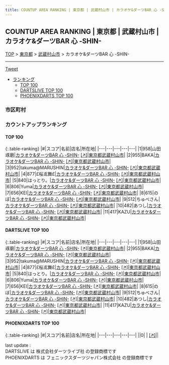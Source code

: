 ```yaml
---
title: COUNTUP AREA RANKING | 東京都 | 武蔵村山市 | カラオケ&ダーツBAR 心 -SHIN-
---
```

## COUNTUP AREA RANKING | 東京都 | 武蔵村山市 | カラオケ&ダーツBAR 心 -SHIN-

[TOP](/darts/rank/) > [東京都](/darts/rank/東京都/) > [武蔵村山市](/darts/rank/東京都/武蔵村山市/) > カラオケ&ダーツBAR 心 -SHIN-

___

<a href="https://twitter.com/share?ref_src=twsrc%5Etfw" data-text="COUNTUP AREA RANKING | 東京都武蔵村山市カラオケ&ダーツBAR 心 -SHIN-" class="twitter-share-button" data-hashtags="DARTSLIVE,PHOENIXDARTS,darts,ダーツ" data-show-count="false">Tweet</a>

* [ランキング](#カウントアップランキング)
    * [TOP 100](#top-100)
    * [DARTSLIVE TOP 100](#dartslive-top-100)
    * [PHOENIXDARTS TOP 100](#phoenixdarts-top-100)

### 市区町村

<ul>

</ul>

### カウントアップランキング

#### TOP 100



{:.table-ranking}
|#|スコア|名前|店名|所在地|
|---|---|---|---|---|
|1|958|<span class="rank-name-dl">山田　琢磨</span>|<a href="/darts/rank/shops/b4d39625517a0c0bf454cb89828a1cfe.html">カラオケ&ダーツBAR 心 -SHIN-</a> <a href="https://search.dartslive.com/jp/shop/b4d39625517a0c0bf454cb89828a1cfe">[↗]</a>|<a href="/darts/rank/東京都/武蔵村山市">東京都武蔵村山市</a>|
|2|955|<span class="rank-name-dl">BAKA</span>|<a href="/darts/rank/shops/b4d39625517a0c0bf454cb89828a1cfe.html">カラオケ&ダーツBAR 心 -SHIN-</a> <a href="https://search.dartslive.com/jp/shop/b4d39625517a0c0bf454cb89828a1cfe">[↗]</a>|<a href="/darts/rank/東京都/武蔵村山市">東京都武蔵村山市</a>|
|3|952|<span class="rank-name-dl">takuma@MARUSHIN</span>|<a href="/darts/rank/shops/b4d39625517a0c0bf454cb89828a1cfe.html">カラオケ&ダーツBAR 心 -SHIN-</a> <a href="https://search.dartslive.com/jp/shop/b4d39625517a0c0bf454cb89828a1cfe">[↗]</a>|<a href="/darts/rank/東京都/武蔵村山市">東京都武蔵村山市</a>|
|4|877|<span class="rank-name-dl">£桜*乱*舞£</span>|<a href="/darts/rank/shops/b4d39625517a0c0bf454cb89828a1cfe.html">カラオケ&ダーツBAR 心 -SHIN-</a> <a href="https://search.dartslive.com/jp/shop/b4d39625517a0c0bf454cb89828a1cfe">[↗]</a>|<a href="/darts/rank/東京都/武蔵村山市">東京都武蔵村山市</a>|
|5|840|<span class="rank-name-dl">はっとり。</span>|<a href="/darts/rank/shops/b4d39625517a0c0bf454cb89828a1cfe.html">カラオケ&ダーツBAR 心 -SHIN-</a> <a href="https://search.dartslive.com/jp/shop/b4d39625517a0c0bf454cb89828a1cfe">[↗]</a>|<a href="/darts/rank/東京都/武蔵村山市">東京都武蔵村山市</a>|
|6|806|<span class="rank-name-dl">Yuma</span>|<a href="/darts/rank/shops/b4d39625517a0c0bf454cb89828a1cfe.html">カラオケ&ダーツBAR 心 -SHIN-</a> <a href="https://search.dartslive.com/jp/shop/b4d39625517a0c0bf454cb89828a1cfe">[↗]</a>|<a href="/darts/rank/東京都/武蔵村山市">東京都武蔵村山市</a>|
|7|656|<span class="rank-name-dl">KEI</span>|<a href="/darts/rank/shops/b4d39625517a0c0bf454cb89828a1cfe.html">カラオケ&ダーツBAR 心 -SHIN-</a> <a href="https://search.dartslive.com/jp/shop/b4d39625517a0c0bf454cb89828a1cfe">[↗]</a>|<a href="/darts/rank/東京都/武蔵村山市">東京都武蔵村山市</a>|
|8|615|<span class="rank-name-dl">のぼ</span>|<a href="/darts/rank/shops/b4d39625517a0c0bf454cb89828a1cfe.html">カラオケ&ダーツBAR 心 -SHIN-</a> <a href="https://search.dartslive.com/jp/shop/b4d39625517a0c0bf454cb89828a1cfe">[↗]</a>|<a href="/darts/rank/東京都/武蔵村山市">東京都武蔵村山市</a>|
|9|512|<span class="rank-name-dl">ちゅべさん</span>|<a href="/darts/rank/shops/b4d39625517a0c0bf454cb89828a1cfe.html">カラオケ&ダーツBAR 心 -SHIN-</a> <a href="https://search.dartslive.com/jp/shop/b4d39625517a0c0bf454cb89828a1cfe">[↗]</a>|<a href="/darts/rank/東京都/武蔵村山市">東京都武蔵村山市</a>|
|10|482|<span class="rank-name-dl">あつし</span>|<a href="/darts/rank/shops/b4d39625517a0c0bf454cb89828a1cfe.html">カラオケ&ダーツBAR 心 -SHIN-</a> <a href="https://search.dartslive.com/jp/shop/b4d39625517a0c0bf454cb89828a1cfe">[↗]</a>|<a href="/darts/rank/東京都/武蔵村山市">東京都武蔵村山市</a>|
|11|417|<span class="rank-name-dl">KAZU</span>|<a href="/darts/rank/shops/b4d39625517a0c0bf454cb89828a1cfe.html">カラオケ&ダーツBAR 心 -SHIN-</a> <a href="https://search.dartslive.com/jp/shop/b4d39625517a0c0bf454cb89828a1cfe">[↗]</a>|<a href="/darts/rank/東京都/武蔵村山市">東京都武蔵村山市</a>|


#### DARTSLIVE TOP 100



{:.table-ranking}
|#|スコア|名前|店名|所在地|
|---|---|---|---|---|
|1|958|<span class="rank-name-dl">山田　琢磨</span>|<a href="/darts/rank/shops/b4d39625517a0c0bf454cb89828a1cfe.html">カラオケ&ダーツBAR 心 -SHIN-</a> <a href="https://search.dartslive.com/jp/shop/b4d39625517a0c0bf454cb89828a1cfe">[↗]</a>|<a href="/darts/rank/東京都/武蔵村山市">東京都武蔵村山市</a>|
|2|955|<span class="rank-name-dl">BAKA</span>|<a href="/darts/rank/shops/b4d39625517a0c0bf454cb89828a1cfe.html">カラオケ&ダーツBAR 心 -SHIN-</a> <a href="https://search.dartslive.com/jp/shop/b4d39625517a0c0bf454cb89828a1cfe">[↗]</a>|<a href="/darts/rank/東京都/武蔵村山市">東京都武蔵村山市</a>|
|3|952|<span class="rank-name-dl">takuma@MARUSHIN</span>|<a href="/darts/rank/shops/b4d39625517a0c0bf454cb89828a1cfe.html">カラオケ&ダーツBAR 心 -SHIN-</a> <a href="https://search.dartslive.com/jp/shop/b4d39625517a0c0bf454cb89828a1cfe">[↗]</a>|<a href="/darts/rank/東京都/武蔵村山市">東京都武蔵村山市</a>|
|4|877|<span class="rank-name-dl">£桜*乱*舞£</span>|<a href="/darts/rank/shops/b4d39625517a0c0bf454cb89828a1cfe.html">カラオケ&ダーツBAR 心 -SHIN-</a> <a href="https://search.dartslive.com/jp/shop/b4d39625517a0c0bf454cb89828a1cfe">[↗]</a>|<a href="/darts/rank/東京都/武蔵村山市">東京都武蔵村山市</a>|
|5|840|<span class="rank-name-dl">はっとり。</span>|<a href="/darts/rank/shops/b4d39625517a0c0bf454cb89828a1cfe.html">カラオケ&ダーツBAR 心 -SHIN-</a> <a href="https://search.dartslive.com/jp/shop/b4d39625517a0c0bf454cb89828a1cfe">[↗]</a>|<a href="/darts/rank/東京都/武蔵村山市">東京都武蔵村山市</a>|
|6|806|<span class="rank-name-dl">Yuma</span>|<a href="/darts/rank/shops/b4d39625517a0c0bf454cb89828a1cfe.html">カラオケ&ダーツBAR 心 -SHIN-</a> <a href="https://search.dartslive.com/jp/shop/b4d39625517a0c0bf454cb89828a1cfe">[↗]</a>|<a href="/darts/rank/東京都/武蔵村山市">東京都武蔵村山市</a>|
|7|656|<span class="rank-name-dl">KEI</span>|<a href="/darts/rank/shops/b4d39625517a0c0bf454cb89828a1cfe.html">カラオケ&ダーツBAR 心 -SHIN-</a> <a href="https://search.dartslive.com/jp/shop/b4d39625517a0c0bf454cb89828a1cfe">[↗]</a>|<a href="/darts/rank/東京都/武蔵村山市">東京都武蔵村山市</a>|
|8|615|<span class="rank-name-dl">のぼ</span>|<a href="/darts/rank/shops/b4d39625517a0c0bf454cb89828a1cfe.html">カラオケ&ダーツBAR 心 -SHIN-</a> <a href="https://search.dartslive.com/jp/shop/b4d39625517a0c0bf454cb89828a1cfe">[↗]</a>|<a href="/darts/rank/東京都/武蔵村山市">東京都武蔵村山市</a>|
|9|512|<span class="rank-name-dl">ちゅべさん</span>|<a href="/darts/rank/shops/b4d39625517a0c0bf454cb89828a1cfe.html">カラオケ&ダーツBAR 心 -SHIN-</a> <a href="https://search.dartslive.com/jp/shop/b4d39625517a0c0bf454cb89828a1cfe">[↗]</a>|<a href="/darts/rank/東京都/武蔵村山市">東京都武蔵村山市</a>|
|10|482|<span class="rank-name-dl">あつし</span>|<a href="/darts/rank/shops/b4d39625517a0c0bf454cb89828a1cfe.html">カラオケ&ダーツBAR 心 -SHIN-</a> <a href="https://search.dartslive.com/jp/shop/b4d39625517a0c0bf454cb89828a1cfe">[↗]</a>|<a href="/darts/rank/東京都/武蔵村山市">東京都武蔵村山市</a>|
|11|417|<span class="rank-name-dl">KAZU</span>|<a href="/darts/rank/shops/b4d39625517a0c0bf454cb89828a1cfe.html">カラオケ&ダーツBAR 心 -SHIN-</a> <a href="https://search.dartslive.com/jp/shop/b4d39625517a0c0bf454cb89828a1cfe">[↗]</a>|<a href="/darts/rank/東京都/武蔵村山市">東京都武蔵村山市</a>|


#### PHOENIXDARTS TOP 100



{:.table-ranking}
|#|スコア|名前|店名|所在地|
|---|---|---|---|---|
||0|<span class="rank-name-dl"> </span>|<a href="/darts/rank/shops/.html"></a> <a href="">[↗]</a>|<a href="/darts/rank//"></a>|


<div class="footer border-top border-gray-light mt-5 pt-3 text-right text-gray">
    last update : <span style="font-weight: italic" id="foot_last_modified"></span><br />
    DARTSLIVE は 株式会社ダーツライブ社 の登録商標です<br />
    PHOENIXDARTS は フェニックスダーツジャパン株式会社 の登録商標です<br />
</div>

<script src="https://cdnjs.cloudflare.com/ajax/libs/jquery.tablesorter/2.31.3/js/jquery.tablesorter.min.js" integrity="sha512-qzgd5cYSZcosqpzpn7zF2ZId8f/8CHmFKZ8j7mU4OUXTNRd5g+ZHBPsgKEwoqxCtdQvExE5LprwwPAgoicguNg==" crossorigin="anonymous" referrerpolicy="no-referrer"></script>
<link rel="stylesheet" href="https://cdnjs.cloudflare.com/ajax/libs/jquery.tablesorter/2.31.3/css/theme.default.min.css" integrity="sha512-wghhOJkjQX0Lh3NSWvNKeZ0ZpNn+SPVXX1Qyc9OCaogADktxrBiBdKGDoqVUOyhStvMBmJQ8ZdMHiR3wuEq8+w==" crossorigin="anonymous" referrerpolicy="no-referrer" />
<script>
$(function() {
    $(".table-ranking").tablesorter({sortList:[[0, 0]]});
    $("#foot_last_modified").text(formatDate(new Date(document.lastModified), 'yyyy-MM-dd HH:mm:ss'));
});
</script>

<script async src="https://platform.twitter.com/widgets.js" charset="utf-8"></script>